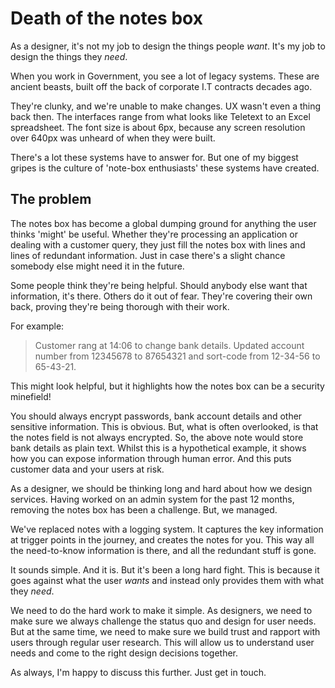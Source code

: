 # Death of the notes box

As a designer, it's not my job to design the things people *want*. It's my job to design the things they *need*.

When you work in Government, you see a lot of legacy systems. These are ancient beasts, built off the back of corporate I.T contracts decades ago. 

They're clunky, and we're unable to make changes. UX wasn't even a thing back then. The interfaces range from what looks like Teletext to an Excel spreadsheet. The font size is about 6px, because any screen resolution over 640px was unheard of when they were built.

There's a lot these systems have to answer for. But one of my biggest gripes is the culture of 'note-box enthusiasts' these systems have created.

## The problem

The notes box has become a global dumping ground for anything the user thinks 'might' be useful. Whether they're processing an application or dealing with a customer query, they just fill the notes box with lines and lines of redundant information. Just in case there's a slight chance somebody else might need it in the future.

Some people think they're being helpful. Should anybody else want that information, it's there. Others do it out of fear. They're covering their own back, proving they're being thorough with their work.

For example:
> Customer rang at 14:06 to change bank details. Updated account number from 12345678 to 87654321 and sort-code from 12-34-56 to 65-43-21.

This might look helpful, but it highlights how the notes box can be a security minefield!

You should always encrypt passwords, bank account details and other sensitive information. This is obvious. But, what is often overlooked, is that the notes field is not always encrypted. So, the above note would store bank details as plain text. Whilst this is a hypothetical example, it shows how you can expose information through human error. And this puts customer data and your users at risk.

As a designer, we should be thinking long and hard about how we design services. Having worked on an admin system for the past 12 months, removing the notes box has been a challenge. But, we managed.

We've replaced notes with a logging system. It captures the key information at trigger points in the journey, and creates the notes for you. This way all the need-to-know information is there, and all the redundant stuff is gone. 

It sounds simple. And it is. But it's been a long hard fight. This is because it goes against what the user *wants* and instead only provides them with what they *need*.

We need to do the hard work to make it simple. As designers, we need to make sure we always challenge the status quo and design for user needs. But at the same time, we need to make sure we build trust and rapport with users through regular user research. This will allow us to understand user needs and come to the right design decisions together.

As always, I'm happy to discuss this further. Just get in touch.
